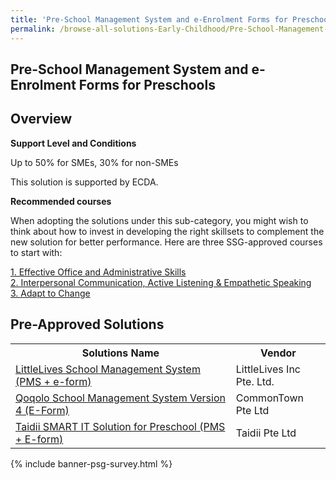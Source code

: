 ```yaml
---
title: 'Pre-School Management System and e-Enrolment Forms for Preschools'
permalink: /browse-all-solutions-Early-Childhood/Pre-School-Management-System-and-e-Enrolment-Forms-for-Preschools
---
```


## Pre-School Management System and e-Enrolment Forms for Preschools
## Overview

**Support Level and Conditions**

Up to 50% for SMEs, 30% for non-SMEs

This solution is supported by ECDA.

**Recommended courses**

When adopting the solutions under this sub-category, you might wish to think about how to invest in developing the right skillsets to complement the new solution for better performance. Here are three SSG-approved courses to start with:

<a href='https://sfec.enterprisejobskills.gov.sg/Course_Internet/CourseDetail.aspx?CoursesReferenceNumber=TGS-2020503896'  target='_blank' rel='noopener'>1. Effective Office and Administrative Skills</a><br>
<a href='https://sfec.enterprisejobskills.gov.sg/Course_Internet/CourseDetail.aspx?CoursesReferenceNumber=TGS-2020000399'  target='_blank' rel='noopener'>2. Interpersonal Communication, Active Listening & Empathetic Speaking</a><br>
<a href='https://sfec.enterprisejobskills.gov.sg/Course_Internet/CourseDetail.aspx?CoursesReferenceNumber=TGS-2020505601'  target='_blank' rel='noopener'>3. Adapt to Change</a><br>

## Pre-Approved Solutions

<table>
<tr>
<th style='width: auto;'><b>Solutions Name</b></th>
<th style='width: 30%;'><b>Vendor</b></th>
</tr>
<tr>
<td><a href='/productivity-solutions-grant/solutionrepo/201100789H-LttlLvs-SCH-MGT-Systm-PMS-form-EC' target='_blank'>LittleLives School Management System (PMS + e-form)</a><br></td>
<td>LittleLives Inc Pte. Ltd.</td>
</tr>
<tr>
<td><a href='/productivity-solutions-grant/solutionrepo/199905781M-Qoqolo-SCH-MGT-Systm-v-4-EForm-EC' target='_blank'>Qoqolo School Management System Version 4 (E-Form)</a><br></td>
<td>CommonTown Pte Ltd</td>
</tr>
<tr>
<td><a href='/productivity-solutions-grant/solutionrepo/201304337W-Td-SMART-IT-SLN-for-PrSCH-PMS-Eform-EC' target='_blank'>Taidii SMART IT Solution for Preschool (PMS + E-form)</a><br></td>
<td>Taidii Pte Ltd</td>
</tr>
</table>

{% include banner-psg-survey.html %}
